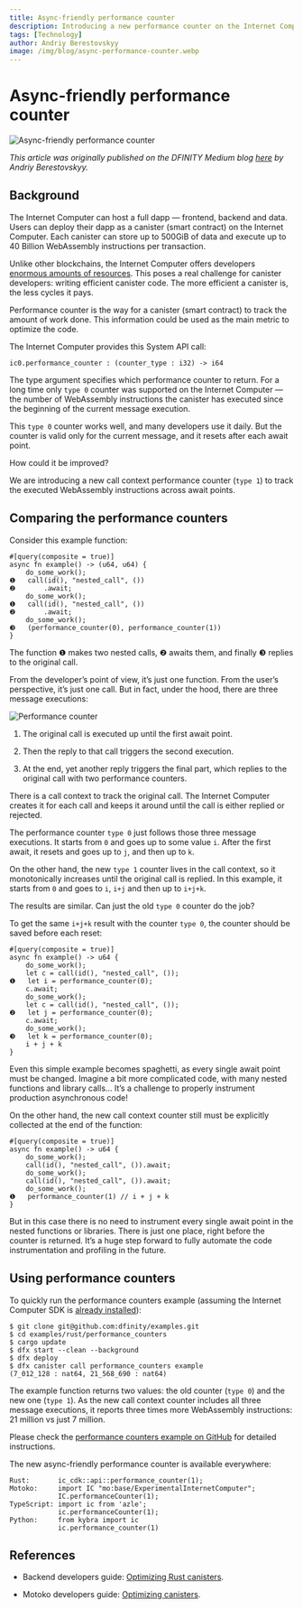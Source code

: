 ```yaml
---
title: Async-friendly performance counter
description: Introducing a new performance counter on the Internet Computer to easily optimize async canister code.
tags: [Technology]
author: Andriy Berestovskyy
image: /img/blog/async-performance-counter.webp
---
```


# Async-friendly performance counter

![Async-friendly performance counter](/img/blog/async-performance-counter.webp)

*This article was originally published on the DFINITY Medium blog [here](https://medium.com/dfinity/async-friendly-performance-counter-dcf928226c2b) by Andriy Berestovskyy.*

## Background

The Internet Computer can host a full dapp — frontend, backend and data. Users can deploy their dapp as a canister (smart contract) on the Internet Computer. Each canister can store up to 500GiB of data and execute up to 40 Billion WebAssembly instructions per transaction.

Unlike other blockchains, the Internet Computer offers developers [enormous amounts of resources](/docs/current/building-apps/managing-dapps/resource-limits). This poses a real challenge for canister developers: writing efficient canister code. The more efficient a canister is, the less cycles it pays.

Performance counter is the way for a canister (smart contract) to track the amount of work done. This information could be used as the main metric to optimize the code.

The Internet Computer provides this System API call:

```
ic0.performance_counter : (counter_type : i32) -> i64
```

The type argument specifies which performance counter to return. For a long time only `type 0` counter was supported on the Internet Computer — the number of WebAssembly instructions the canister has executed since the beginning of the current message execution.

This `type 0` counter works well, and many developers use it daily. But the counter is valid only for the current message, and it resets after each await point.

How could it be improved?

We are introducing a new call context performance counter (`type 1`) to track the executed WebAssembly instructions across await points.

## Comparing the performance counters


Consider this example function:

```
#[query(composite = true)]
async fn example() -> (u64, u64) {
    do_some_work();
❶   call(id(), "nested_call", ())
❷       .await;
    do_some_work();
❶   call(id(), "nested_call", ())
❷       .await;
    do_some_work();
❸   (performance_counter(0), performance_counter(1))
}
```

The function ❶ makes two nested calls, ❷ awaits them, and finally ❸ replies to the original call.

From the developer’s point of view, it’s just one function. From the user’s perspective, it’s just one call. But in fact, under the hood, there are three message executions:

![Performance counter](/img/blog/performance-counter-1.webp)


1. The original call is executed up until the first await point.

2. Then the reply to that call triggers the second execution.

3. At the end, yet another reply triggers the final part, which replies to the original call with two performance counters.

There is a call context to track the original call. The Internet Computer creates it for each call and keeps it around until the call is either replied or rejected.

The performance counter `type 0` just follows those three message executions. It starts from `0` and goes up to some value `i`. After the first await, it resets and goes up to `j`, and then up to `k`.

On the other hand, the new `type 1` counter lives in the call context, so it monotonically increases until the original call is replied. In this example, it starts from `0` and goes to `i`, `i+j` and then up to `i+j+k`.

The results are similar. Can just the old `type 0` counter do the job?

To get the same `i+j+k` result with the counter `type 0`, the counter should be saved before each reset:

```
#[query(composite = true)]
async fn example() -> u64 {
    do_some_work();
    let c = call(id(), "nested_call", ());
❶   let i = performance_counter(0);
    c.await;
    do_some_work();
    let c = call(id(), "nested_call", ());
❷   let j = performance_counter(0);
    c.await;
    do_some_work();
❸   let k = performance_counter(0);
    i + j + k
}
```

Even this simple example becomes spaghetti, as every single await point must be changed. Imagine a bit more complicated code, with many nested functions and library calls… It’s a challenge to properly instrument production asynchronous code!

On the other hand, the new call context counter still must be explicitly collected at the end of the function:

```
#[query(composite = true)]
async fn example() -> u64 {
    do_some_work();
    call(id(), "nested_call", ()).await;
    do_some_work();
    call(id(), "nested_call", ()).await;
    do_some_work();
❶   performance_counter(1) // i + j + k
}
```

But in this case there is no need to instrument every single await point in the nested functions or libraries. There is just one place, right before the counter is returned. It’s a huge step forward to fully automate the code instrumentation and profiling in the future.

## Using performance counters

To quickly run the performance counters example (assuming the Internet Computer SDK is [already installed](/docs/current/building-apps/getting-started/install)):

```
$ git clone git@github.com:dfinity/examples.git
$ cd examples/rust/performance_counters
$ cargo update
$ dfx start --clean --background
$ dfx deploy
$ dfx canister call performance_counters example
(7_012_128 : nat64, 21_568_690 : nat64)
```

The example function returns two values: the old counter (`type 0`) and the new one (`type 1`). As the new call context counter includes all three message executions, it reports three times more WebAssembly instructions: 21 million vs just 7 million.

Please check the [performance counters example on GitHub](https://github.com/dfinity/examples/tree/master/rust/performance_counters) for detailed instructions.

The new async-friendly performance counter is available everywhere:

```
Rust:       ic_cdk::api::performance_counter(1);
Motoko:     import IC "mo:base/ExperimentalInternetComputer";
            IC.performanceCounter(1);
TypeScript: import ic from 'azle';
            ic.performanceCounter(1);
Python:     from kybra import ic
            ic.performance_counter(1)
```

## References

- Backend developers guide: [Optimizing Rust canisters](/docs/current/building-apps/developer-tools/cdks/rust/optimizing).

- Motoko developers guide: [Optimizing canisters](/docs/current/motoko/main/getting-started/motoko-introduction).
